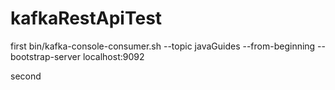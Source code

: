 # kafkaRestApiTest

first 
bin/kafka-console-consumer.sh --topic javaGuides --from-beginning --bootstrap-server localhost:9092

second



